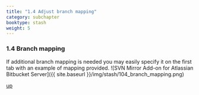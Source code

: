 ```yaml
---
title: "1.4 Adjust branch mapping"
category: subchapter
booktype: stash
weight: 5
---
```


###  1.4 Branch mapping

If additional branch mapping is needed you may easily specify it on the first tab with an example of mapping provided.
![SVN Mirror Add-on for Atlassian Bitbucket Server]({{ site.baseurl }}/img/stash/104_branch_mapping.png)

[up](#up)
